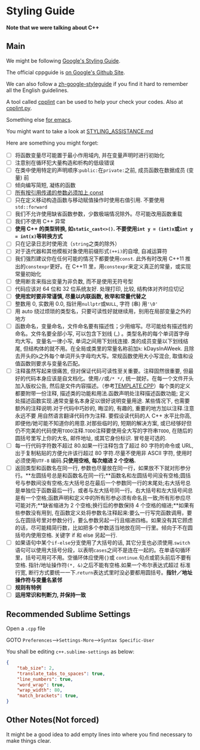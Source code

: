 # Styling Guide

**Note that we were talking about C++**

## Main

We might be following [Google's Styling Guide](https://github.com/google/styleguide).

The official cppguide is [on Google's Github Site](http://google.github.io/styleguide/cppguide.html).

We can also follow a [zh-google-styleguide](http://zh-google-styleguide.readthedocs.org/en/latest/google-cpp-styleguide/) if you find it hard to remember all the English guidelines.

A tool called [cpplint](https://pypi.python.org/pypi/cpplint) can be used to help your check your codes. Also at [cpplint.py](https://github.com/google/styleguide/blob/gh-pages/cpplint/cpplint.py).

Something else [for emacs](https://raw.githubusercontent.com/google/styleguide/gh-pages/google-c-style.el).

You might want to take a look at [STYLING_ASSISTANCE.md](STYLING_ASSISTANCE.md)

Here are something you might forget:

- [ ] 将函数变量尽可能置于最小作用域内, 并在变量声明时进行初始化
- [ ] 注意别在循环犯大量构造和析构的低级错误
- [ ] 在类中使用特定的声明顺序:`public:`在`private:`之前, 成员函数在数据成员 (变量) 前
- [ ] 倾向编写简短, 凝练的函数
- [ ] [所有按引用传递的参数必须加上 const](http://zh-google-styleguide.readthedocs.org/en/latest/google-cpp-styleguide/others/)
- [ ] 只在定义移动构造函数与移动赋值操作时使用右值引用. 不要使用 `std::forward`
- [ ] 我们不允许使用缺省函数参数，少数极端情况除外。尽可能改用函数重载
- [ ] 我们不使用 C++ 异常
- [ ] **使用 C++ 的类型转换, 如`static_cast<>()`. 不要使用`int y = (int)x`或`int y = int(x)`等转换方式**
- [ ] 只在记录日志时使用流（`string`之类的除外）
- [ ] 对于迭代器和其他模板对象使用前缀形式`(++i)`的自增, 自减运算符
- [ ] 我们强烈建议你在任何可能的情况下都要使用`const`. 此外有时改用 C++11 推出的`constexpr`更好。在 C++11 里，用`constexpr`来定义真正的常量，或实现常量初始化
- [ ] 使用断言来指出变量为非负数, 而不是使用无符号型
- [ ] 代码应该对 64 位和 32 位系统友好. 处理打印, 比较, 结构体对齐时应切记
- [ ] **使用宏时要非常谨慎, 尽量以内联函数, 枚举和常量代替之**
- [ ] 整数用 0, 实数用 0.0, 指针用`nullptr`或`NULL`, 字符 (串) 用`'\0'`
- [ ] 用 auto 绕过烦琐的类型名，只要可读性好就继续用，别用在局部变量之外的地方
- [ ] 函数命名，变量命名，文件命名要有描述性；少用缩写。尽可能给有描述性的命名。文件名要全部小写, 可以包含下划线 (_) 。类型名称的每个单词首字母均大写。变量名一律小写, 单词之间用下划线连接. 类的成员变量以下划线结尾, 但结构体的就不用。在全局或类里的常量名称前加`k`: kDaysInAWeek. 且除去开头的`k`之外每个单词开头字母均大写。常规函数使用大小写混合, 取值和设值函数则要求与变量名匹配。
- [ ] 注释虽然写起来很痛苦, 但对保证代码可读性至关重要。注释固然很重要, 但最好的代码本身应该是自文档化。使用`//`或`/* */`, 统一就好。在每一个文件开头加入版权公告, 然后是文件内容描述。（参考[TEMPLATE.CPP](TEMPLATE.CPP)）每个类的定义都要附带一份注释, 描述类的功能和用法.函数声明处注释描述函数功能; 定义处描述函数实现.通常变量名本身足以很好说明变量用途. 某些情况下, 也需要额外的注释说明.对于代码中巧妙的, 晦涩的, 有趣的, 重要的地方加以注释.注意 永远不要 用自然语言翻译代码作为注释. 要假设读代码的人 C++ 水平比你高, 即便他/她可能不知道你的用意.对那些临时的, 短期的解决方案, 或已经够好但仍不完美的代码使用`TODO`注释.`TODO`注释要使用全大写的字符串`TODO`, 在随后的圆括号里写上你的大名, 邮件地址, 或其它身份标识. 冒号是可选的. 
- [ ] 每一行代码字符数不超过 80.如果一行注释包含了超过 80 字符的命令或 URL, 出于复制粘贴的方便允许该行超过 80 字符.尽量不使用非 ASCII 字符, 使用时必须使用`UTF-8` 编码.**只使用空格, 每次缩进 2 个空格.**
- [ ] 返回类型和函数名在同一行, 参数也尽量放在同一行，如果放不下就对形参分行。**左圆括号总是和函数名在同一行;**函数名和左圆括号间没有空格;圆括号与参数间没有空格;左大括号总在最后一个参数同一行的末尾处;右大括号总是单独位于函数最后一行，或者与左大括号同一行。右大括号和左大括号间总是有一个空格;函数声明和定义中的所有形参必须有命名且一致;所有形参应尽可能对齐;**缺省缩进为 2 个空格;换行后的参数保持 4 个空格的缩进;**如果有些参数没有用到, 在函数定义处将参数名注释起来:要么一行写完函数调用，要么在圆括号里对参数分行，要么参数另起一行且缩进四格。如果没有其它顾虑的话，尽可能精简行数，比如把多个参数适当地放在同一行里。倾向于不在圆括号内使用空格. 关键字 if 和 else 另起一行.
- [ ] 如果语句中某个`if-else`分支使用了大括号的话, 其它分支也必须使用.`switch`语句可以使用大括号分段，以表明`cases`之间不是连在一起的。在单语句循环里，括号可用可不用。空循环体应使用`{}`或 `continue`.句点或箭头前后不要有空格. 指针/地址操作符`(*, &)`之后不能有空格.如果一个布尔表达式超过 标准行宽, 断行方式要统一一下.`return`表达式里时没必要都用圆括号。**指针／地址操作符与变量名紧邻**
- [ ] **规则有特例**
- [ ] **运用常识和判断力, 并保持一致**

## Recommended Sublime Settings

Open a `.cpp` file

GOTO `Preferences`-->`Settings-More`-->`Syntax Specific-User`

You shall be editing `c++.sublime-settings` as below:

```json
{
    "tab_size": 2,
    "translate_tabs_to_spaces": true,
	"line_numbers": true,
	"word_wrap": true,
	"wrap_width": 80,
	"match_brackets": true,
}
```

## Other Notes(Not forced)

It might be a good idea to add empty lines into where you find necessary to make things clear.